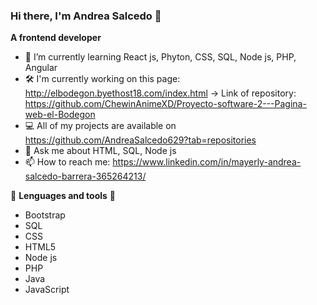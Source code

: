 ### Hi there, I'm Andrea Salcedo 👋

<!--
**AndreaSalcedo629/AndreaSalcedo629** is a ✨ _special_ ✨ repository because its `README.md` (this file) appears on your GitHub profile.
-->
**A frontend developer**

- 🌱 I’m currently learning React js, Phyton, CSS, SQL, Node js, PHP, Angular
- 🛠 I'm currently working on this page: http://elbodegon.byethost18.com/index.html -> Link of repository: https://github.com/ChewinAnimeXD/Proyecto-software-2---Pagina-web-el-Bodegon
- 💻 All of my projects are available on https://github.com/AndreaSalcedo629?tab=repositories
- 💬 Ask me about HTML, SQL, Node js
- 📫 How to reach me: https://www.linkedin.com/in/mayerly-andrea-salcedo-barrera-365264213/

🌱 **Lenguages and tools** 🌱
- Bootstrap
- SQL
- CSS
- HTML5
- Node js
- PHP
- Java
- JavaScript





